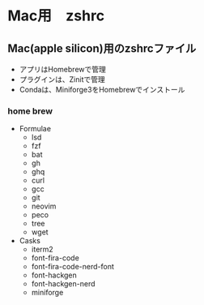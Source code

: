 # Mac用　zshrc
## Mac(apple silicon)用のzshrcファイル
- アプリはHomebrewで管理
- プラグインは、Zinitで管理
- Condaは、Miniforge3をHomebrewでインストール
### home brew
- Formulae
  - lsd
  - fzf
  - bat
  - gh
  - ghq
  - curl
  - gcc
  - git
  - neovim
  - peco
  - tree
  - wget
- Casks
  - iterm2
  - font-fira-code
  - font-fira-code-nerd-font
  - font-hackgen
  - font-hackgen-nerd
  - miniforge
